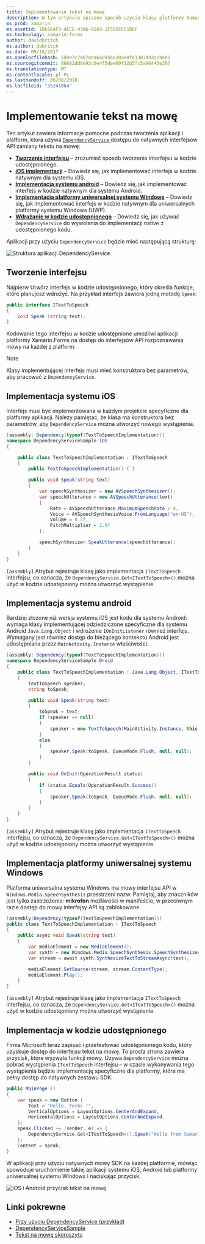 ```yaml
---
title: Implementowanie tekst na mowę
description: W tym artykule opisano sposób użycia klasy platformy Xamarin.Forms DependencyService do wywołania do natywnego API zamiany tekstu na mowę każdej platformy.
ms.prod: xamarin
ms.assetid: 1D6164F9-4ECE-43A6-B583-1F5D5EFC1DDF
ms.technology: xamarin-forms
author: davidbritch
ms.author: dabritch
ms.date: 09/18/2017
ms.openlocfilehash: 5d9e7c74878ea6a095ba28a80fe1307493acbed5
ms.sourcegitcommit: 66682dd8e93c0e4f5dee69f32b5fc5a96443e307
ms.translationtype: MT
ms.contentlocale: pl-PL
ms.lasthandoff: 06/08/2018
ms.locfileid: "35241064"
---
```

# <a name="implementing-text-to-speech"></a>Implementowanie tekst na mowę

Ten artykuł zawiera informacje pomocne podczas tworzenia aplikacji i platform, która używa [ `DependencyService` ](https://developer.xamarin.com/api/type/Xamarin.Forms.DependencyService/) dostępu do natywnych interfejsów API zamiany tekstu na mowę:

- **[Tworzenie interfejsu](#Creating_the_Interface)**  &ndash; zrozumieć sposób tworzenia interfejsu w kodzie udostępnionego.
- **[iOS implementacji](#iOS_Implementation)**  &ndash; Dowiedz się, jak implementować interfejs w kodzie natywnym dla systemu iOS.
- **[Implementacja systemu android](#Android_Implementation)**  &ndash; Dowiedz się, jak implementować interfejs w kodzie natywnym dla systemu Android.
- **[Implementacja platformy uniwersalnej systemu Windows](#WindowsImplementation)**  &ndash; Dowiedz się, jak implementować interfejs w kodzie natywnym dla uniwersalnych platformy systemu Windows (UWP).
- **[Wdrażanie w kodzie udostępnionego](#Implementing_in_Shared_Code)**  &ndash; Dowiedz się, jak używać `DependencyService` do wywołania do implementacji native z udostępnionego kodu.

Aplikacji przy użyciu `DependencyService` będzie mieć następującą strukturę:

![](text-to-speech-images/tts-diagram.png "Struktura aplikacji DependencyService")

<a name="Creating_the_Interface" />

## <a name="creating-the-interface"></a>Tworzenie interfejsu

Najpierw Utwórz interfejs w kodzie udostępnionego, który określa funkcje, które planujesz wdrożyć. Na przykład interfejs zawiera jedną metodę `Speak`:

```csharp
public interface ITextToSpeech
{
    void Speak (string text);
}
```

Kodowanie tego interfejsu w kodzie udostępnione umożliwi aplikacji platformy Xamarin.Forms na dostęp do interfejsów API rozpoznawania mowy na każdej z platform.

> [!NOTE]
> Klasy implementującej interfejs musi mieć konstruktora bez parametrów, aby pracować z `DependencyService`.

<a name="iOS_Implementation" />

## <a name="ios-implementation"></a>Implementacja systemu iOS

Interfejs musi być implementowana w każdym projekcie specyficzne dla platformy aplikacji. Należy pamiętać, że klasa ma konstruktora bez parametrów, aby `DependencyService` można utworzyć nowego wystąpienia.

```csharp
[assembly: Dependency(typeof(TextToSpeechImplementation))]
namespace DependencyServiceSample.iOS
{

    public class TextToSpeechImplementation : ITextToSpeech
    {
        public TextToSpeechImplementation() { }

        public void Speak(string text)
        {
            var speechSynthesizer = new AVSpeechSynthesizer();
            var speechUtterance = new AVSpeechUtterance(text)
            {
                Rate = AVSpeechUtterance.MaximumSpeechRate / 4,
                Voice = AVSpeechSynthesisVoice.FromLanguage("en-US"),
                Volume = 0.5f,
                PitchMultiplier = 1.0f
            };

            speechSynthesizer.SpeakUtterance(speechUtterance);
        }
    }
}
```

`[assembly]` Atrybut rejestruje klasę jako implementacja `ITextToSpeech` interfejsu, co oznacza, że `DependencyService.Get<ITextToSpeech>()` można użyć w kodzie udostępniony można utworzyć wystąpienie.

<a name="Android_Implementation" />

## <a name="android-implementation"></a>Implementacja systemu android

Bardziej złożone niż wersja systemu iOS jest kodu dla systemu Android: wymaga klasy implementującej odziedziczone specyficzne dla systemu Android `Java.Lang.Object` i wdrożenie `IOnInitListener` również interfejs. Wymagany jest również dostęp do bieżącego kontekstu Android jest udostępniana przez `MainActivity.Instance` właściwości.

```csharp
[assembly: Dependency(typeof(TextToSpeechImplementation))]
namespace DependencyServiceSample.Droid
{
    public class TextToSpeechImplementation : Java.Lang.Object, ITextToSpeech, TextToSpeech.IOnInitListener
    {
        TextToSpeech speaker;
        string toSpeak;

        public void Speak(string text)
        {
            toSpeak = text;
            if (speaker == null)
            {
                speaker = new TextToSpeech(MainActivity.Instance, this);
            }
            else
            {
                speaker.Speak(toSpeak, QueueMode.Flush, null, null);
            }
        }

        public void OnInit(OperationResult status)
        {
            if (status.Equals(OperationResult.Success))
            {
                speaker.Speak(toSpeak, QueueMode.Flush, null, null);
            }
        }
    }
}
```

`[assembly]` Atrybut rejestruje klasę jako implementacja `ITextToSpeech` interfejsu, co oznacza, że `DependencyService.Get<ITextToSpeech>()` można użyć w kodzie udostępniony można utworzyć wystąpienie.

<a name="WindowsImplementation" />

## <a name="universal-windows-platform-implementation"></a>Implementacja platformy uniwersalnej systemu Windows

Platforma uniwersalna systemu Windows ma mowy interfejsu API w `Windows.Media.SpeechSynthesis` przestrzeni nazw. Pamiętaj, aby znaczników jest tylko zastrzeżenie: **mikrofon** możliwości w manifeście, w przeciwnym razie dostęp do mowy interfejsy API są zablokowane.

```csharp
[assembly:Dependency(typeof(TextToSpeechImplementation))]
public class TextToSpeechImplementation : ITextToSpeech
{
    public async void Speak(string text)
    {
        var mediaElement = new MediaElement();
        var synth = new Windows.Media.SpeechSynthesis.SpeechSynthesizer();
        var stream = await synth.SynthesizeTextToStreamAsync(text);

        mediaElement.SetSource(stream, stream.ContentType);
        mediaElement.Play();
    }
}
```

`[assembly]` Atrybut rejestruje klasę jako implementacja `ITextToSpeech` interfejsu, co oznacza, że `DependencyService.Get<ITextToSpeech>()` można użyć w kodzie udostępniony można utworzyć wystąpienie.

<a name="Implementing_in_Shared_Code" />

## <a name="implementing-in-shared-code"></a>Implementacja w kodzie udostępnionego

Firma Microsoft teraz zapisać i przetestować udostępnionego kodu, który uzyskuje dostęp do interfejsu tekst na mowę. To prosta strona zawiera przycisk, które wyzwala funkcji mowy. Używa `DependencyService` można pobrać wystąpienia `ITextToSpeech` interfejsu &ndash; w czasie wykonywania tego wystąpienia będzie implementację specyficzne dla platformy, która ma pełny dostęp do natywnych zestawu SDK.

```csharp
public MainPage ()
{
    var speak = new Button {
        Text = "Hello, Forms !",
        VerticalOptions = LayoutOptions.CenterAndExpand,
        HorizontalOptions = LayoutOptions.CenterAndExpand,
    };
    speak.Clicked += (sender, e) => {
        DependencyService.Get<ITextToSpeech>().Speak("Hello from Xamarin Forms");
    };
    Content = speak;
}
```

W aplikacji przy użyciu natywnych mowy SDK na każdej platformie, mówiąc spowoduje uruchomienie takiej aplikacji systemu iOS, Android lub platformy uniwersalnej systemu Windows i naciskając przycisk.

 ![iOS i Android przycisk tekst na mowę](text-to-speech-images/running.png "przykładowy tekst na mowę")


## <a name="related-links"></a>Linki pokrewne

- [Przy użyciu DependencyService (przykład)](https://developer.xamarin.com/samples/xamarin-forms/UsingDependencyService/)
- [DependencyServiceSample](https://developer.xamarin.com/samples/xamarin-forms/DependencyService/DependencyServiceSample/)
- [Tekst na mowę skoroszytu](https://developer.xamarin.com/workbooks/xamarin-forms/application-fundamentals/text-to-speech/text-to-speech.workbook)

